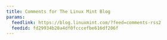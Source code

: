 ```yaml
---
title: Comments for The Linux Mint Blog
params:
  feedlink: https://blog.linuxmint.com/?feed=comments-rss2
  feedid: fd29934b20a4df0fcccefbe616df206f
---
```

